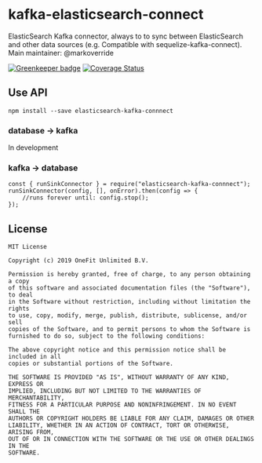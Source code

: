 # kafka-elasticsearch-connect

ElasticSearch Kafka connector, always to to sync between ElasticSearch and other data sources (e.g. Compatible with sequelize-kafka-connect).
Main maintainer: @markoverride

[![Greenkeeper badge](https://badges.greenkeeper.io/onefit/elasticsearch-kafka-connect.svg)](https://greenkeeper.io/) [![Coverage Status](https://coveralls.io/repos/github/onefit/elasticsearch-kafka-connect/badge.svg?branch=master)](https://coveralls.io/github/nodefluent/sequelize-kafka-connect?branch=master)

## Use API

```
npm install --save elasticsearch-kafka-connnect
```

### database -> kafka

In development

### kafka -> database

```es6
const { runSinkConnector } = require("elasticsearch-kafka-connnect");
runSinkConnector(config, [], onError).then(config => {
    //runs forever until: config.stop();
});
```

## License
```
MIT License

Copyright (c) 2019 OneFit Unlimited B.V.

Permission is hereby granted, free of charge, to any person obtaining a copy
of this software and associated documentation files (the "Software"), to deal
in the Software without restriction, including without limitation the rights
to use, copy, modify, merge, publish, distribute, sublicense, and/or sell
copies of the Software, and to permit persons to whom the Software is
furnished to do so, subject to the following conditions:

The above copyright notice and this permission notice shall be included in all
copies or substantial portions of the Software.

THE SOFTWARE IS PROVIDED "AS IS", WITHOUT WARRANTY OF ANY KIND, EXPRESS OR
IMPLIED, INCLUDING BUT NOT LIMITED TO THE WARRANTIES OF MERCHANTABILITY,
FITNESS FOR A PARTICULAR PURPOSE AND NONINFRINGEMENT. IN NO EVENT SHALL THE
AUTHORS OR COPYRIGHT HOLDERS BE LIABLE FOR ANY CLAIM, DAMAGES OR OTHER
LIABILITY, WHETHER IN AN ACTION OF CONTRACT, TORT OR OTHERWISE, ARISING FROM,
OUT OF OR IN CONNECTION WITH THE SOFTWARE OR THE USE OR OTHER DEALINGS IN THE
SOFTWARE.
```
